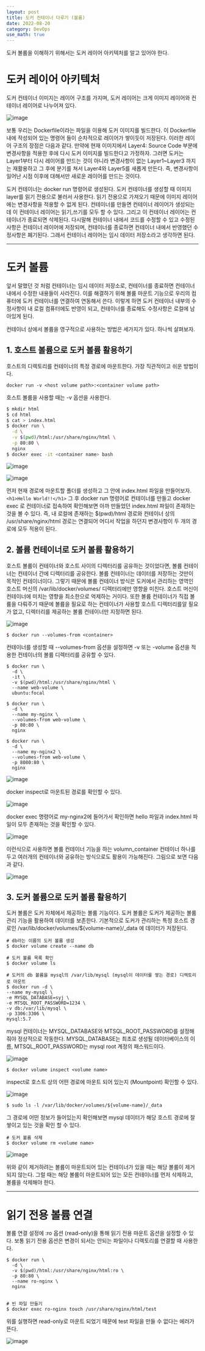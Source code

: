 ```yaml
---
layout: post
title: 도커 컨테이너 다루기 (볼륨)
date: 2022-08-20
category: DevOps
use_math: true
---
```


도커 볼륨을 이해하기 위해서는 도커 레이어 아키텍처를 알고 있어야 한다.

# 도커 레이어 아키텍처

도커 컨테이너 이미지는 레이어 구조를 가지며, 도커 레이어는 크게 이미지 레이어와 컨테이너 레이어로 나누어져 있다. 

![image](https://user-images.githubusercontent.com/61526722/185728941-57cc6d12-e430-40f8-8e8b-45203d0db201.png)

보통 우리는 Dockerfile이라는 파일을 이용해 도커 이미지를 빌드한다. 이 Dockerfile 내에 작성되어 있는  명령어 들이 순차적으로 레이어가 쌓이듯이 저장된다. 이러한 레이어 구조의 장점은 다음과 같다. 만약에 현재 이미지에서 Layer4: Source Code 부분에 변경사항을 적용한 후에 다시 도커 이미지를 빌드한다고 가정하자. 그러면 도커는 Layer1부터 다시 레이어를 만드는 것이 아니라 변경사항이 없는 Layer1~Layer3 까지는 재활용하고 그 후에 분기를 쳐서 Layer4와 Layer5를 새롭게 만든다. 즉, 변경사항이 일어난 시점 이후에 대해서만 새로운 레이어를 만드는 것이다.  

도커 컨테이너는 docker run 명령어로 생성된다. 도커 컨테이너를 생성할 때 이미지 layer를 읽기 전용으로 불러서 사용한다. 읽기 전용으로 가져오기 때문에 이미지 레이어에는 변경사항을 적용할 수 없게 된다. 컨테이너를 만들면 컨테이너 레이어가 생성되는데 이 컨테이너 레이어는 읽기,쓰기를 모두 할 수 있다. 그리고 이 컨테이너 레이어는 컨테이너가 종료되면 삭제된다. 다시말해 컨테이너 내에서 코드를 수정할 수 있고 수정된 사항은 컨테이너 레이어에 저장되며, 컨테이너를 종료하면 컨테이너 내에서 반영했던 수정사항은 폐기된다. 그래서 컨테이너 레이어는 임시 데이터 저장소라고 생각하면 된다. 

---

# 도커 볼륨 

앞서 말했던 것 처럼 컨테이너는 임시 데이터 저장소로, 컨테이너를 종료하면 컨테이너 내에서 수정한 내용들이 사라진다. 이를 해결하기 위해 볼륨 마운트 기능으로 우리의 컴퓨터에 도커 컨테이너를 연결하여 연동해서 쓴다. 이렇게 하면 도커 컨테이너 내부의 수정사항이 내 로컬 컴퓨터에도 반영이 되고, 컨테이너를 종료해도 수정사항은 로컬에 남아있게 된다. 

컨테이너 상에서 볼륨을 영구적으로 사용하는 방법은 세가지가 있다. 하나씩 살펴보자. 

## 1. 호스트 볼륨으로 도커 볼륨 활용하기

호스트의 디렉토리를 컨테이너의 특정 경로에 마운트한다. 가장 직관적이고 쉬운 방법이다. 

```
docker run -v <host volume path>:<container volume path>
```

호스트 볼륨을 사용할 때는 -v 옵션을 사용한다. 

```bash
$ mkdir html
$ cd html
$ cat > index.html
$ docker run \
  -d \
  -v $(pwd)/html:/usr/share/nginx/html \
  -p 80:80 \
  nginx
$ docker exec -it <container name> bash
```

![image](https://user-images.githubusercontent.com/61526722/185780902-7951938c-9815-42bc-b6e8-a6fc5509c8cd.png)

![image](https://user-images.githubusercontent.com/61526722/185780960-a0182891-c0d7-41d0-ac8a-4f27902a6a3b.png)


먼저 현재 경로에 마운트할 폴더를 생성하고 그 안에 index.html 파일을 만들어보자. 
`<h1>Hello World!!</h1>` 그 후 docker run 명령어로 컨테이너를 만들고 docker exec 로 컨테이너로 접속하여 확인해보면 아까 만들었던 index.html 파일이 존재하는 것을 볼 수 있다. 즉, 내 로컬에 존재하는 $(pwd)/html 경로와 컨테이너 상의 /usr/share/nginx/html 경로는 연결되어 어디서 작업을 하던지 변경사항이 두 개의 경로에 모두 적용이 된다. 

## 2. 볼륨 컨테이너로 도커 볼륨 활용하기

호스트 볼륨이 컨테이너와 호스트 사이의 디렉터리를 공유하는 것이었다면, 볼륨 컨테이너는 컨테이너 간에 디렉터리를 공유한다. 볼륨 컨테이너는 데이터를 저장하는 것만이 목적인 컨테이너이다. 그렇기 때문에 볼륨 컨테이너 방식은 도커에서 관리하는 영역인 호스트 머신의  /var/lib/docker/volumes/ 디렉터리에만 영향을 미친다. 호스트 머신이 컨테이너에 미치는 영향을 최소한으로 억제하는 거이다. 또한 볼륨 컨테이너가 직접 볼륨을 다뤄주기 때문에 볼륨을 필요로 하는 컨테이너가 사용할 호스트 디렉터리를알 필요가 없고, 디렉터리를 제공하는 볼륨 컨테이너만 지정하면 된다. 

![image](https://user-images.githubusercontent.com/61526722/185730306-49b9ce09-2260-45b5-81b6-bb67ff3ad249.png)

```
$ docker run --volumes-from <container>
```

컨테이너를 생성할 때 --volumes-from 옵션을 설정하면 -v 또는 -volume 옵션을 적용한 컨테이너의 볼륨 디렉터리를 공유할 수 있다.

```
$ docker run \
  -d \
  -it \
  -v $(pwd)/html:/usr/share/nginx/html \
  --name web-volume \
  ubuntu:focal

$ docker run \
  -d \
  --name my-nginx \
  --volumes-from web-volume \
  -p 80:80 \
  nginx

$ docker run \
  -d \
  --name my-nginx2 \
  --volumes-from web-volume \
  -p 8080:80 \
  nginx
```

![image](https://user-images.githubusercontent.com/61526722/185781085-cfb3613d-a341-4cf9-a538-0884407c5895.png)

docker inspect로 마운트된 경로를 확인할 수 있다. 

![image](https://user-images.githubusercontent.com/61526722/185781102-7a1cdc37-59a2-4c8d-bfb2-00ecb6a146a4.png)


docker exec 명령어로 my-nginx2에 들어가서 확인하면 hello 파일과 index.html 파일이 모두 존재하는 것을 확인할 수 있다. 

![image](https://user-images.githubusercontent.com/61526722/185781144-609d73f0-8ba0-4257-b45c-6170a3472404.png)

이런식으로 사용하면 볼륨 컨테이너 기능을 하는 volumn_container 컨테이너 하나를 두고 여러개의 컨테이너와 공유하는 방식으로도 활용이 가능해진다. 그림으로 보면 다음과 같다.

![image](https://user-images.githubusercontent.com/61526722/185730825-72aba8cf-e481-47dd-a8ae-8df0657e3e4d.png)


## 3. 도커 볼륨으로 도커 볼륨 활용하기

도커 볼륨은 도커 자체에서 제공하는 볼륨 기능이다.
도커 볼륨은 도커가 제공하는 볼륨 관리 기능을 활용하여 데이터를 보존한다. 기본적으로 도커가 관리하는 특정 호스트 경로인 /var/lib/docker/volumes/${volume-name}/_data 에 데이터가 저장된다.


```
# db라는 이름의 도커 볼륨 생성
$ docker volume create --name db

# 도커 볼륨 목록 확인
$ docker volume ls

# 도커의 db 볼륨을 mysql의 /var/lib/mysql (mysql이 데이터를 쌓는 경로) 디렉토리로 마운트
$ docker run -d \
--name my-mysql \
-e MYSQL_DATABASE=syj \
-e MTSQL_ROOT_PASSWORD=1234 \
-v db:/var/lib/mysql \
-p 3306:3306 \
mysql:5.7
```

mysql 컨테이너는 MYSQL_DATABASE와 MTSQL_ROOT_PASSWORD를 설정해줘야 정상적으로 작동한다. MYSQL_DATABASE는 최초로 생성될 데이터베이스의 이름, MTSQL_ROOT_PASSWORD는 mysql root 계정의 패스워드이다. 

![image](https://user-images.githubusercontent.com/61526722/185780527-0d38473f-7ba3-4631-be5e-72297ae9864e.png)


```
$ docker volume inspect <volume name> 
```

inspect로 호스트 상의 어떤 경로에 마운트 되어 있는지 (Mountpoint) 확인할 수 있다. 

![image](https://user-images.githubusercontent.com/61526722/185780536-50cf91ce-f090-4220-bb6d-be99c33039ca.png)


```
$ sudo ls -l /var/lib/docker/volumes/${volume-name}/_data
```

그 경로에 어떤 정보가 들어있는지 확인해보면 mysql 데이터가 해당 호스트 경로에 잘 쌓이고 있는 것을 확인 할 수 있다. 

```
# 도커 볼륨 삭제
$ docker volume rm <volume name>
```

![image](https://user-images.githubusercontent.com/61526722/185780652-243e7608-18cf-4301-847f-d5fbec0f4eb4.png)


위와 같이 제거하려는 볼륨이 마운트되어 있는 컨테이너가 있을 때는 해당 볼륨이 제거 되지 않는다.
그럴 때는 해당 볼륨이 마운트되어 있는 모든 컨테이너를 먼저 삭제하고, 볼륨을 삭제해야 한다.

---

# 읽기 전용 볼륨 연결

볼륨 연결 설정에 :ro 옵션 (read-only)을 통해 읽기 전용 마운트 옵션을 설정할 수 있다. 보통 읽기 전용 옵션은 변경이 되서는 안되는 파일이나 디렉토리를 연결할 때 사용한다. 

```
$ docker run \
  -d \
  -v $(pwd)/html:/usr/share/nginx/html:ro \
  -p 80:80 \
  --name ro-nginx \
  nginx


# 빈 파일 만들기
$ docker exec ro-nginx touch /usr/share/nginx/html/test
```

위를 실행하면 read-only로 마운트 되었기 때문에 test 파일을 만들 수 없다는 에러가 뜬다. 

![image](https://user-images.githubusercontent.com/61526722/185781174-706acc6f-109a-44b7-bfdd-468207a73a8a.png)
